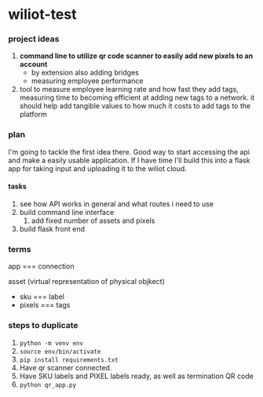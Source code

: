 # wiliot-test


### project ideas

1. **command line to utilize qr code scanner to easily add new pixels to an account**
    - by extension also adding bridges
    - measuring employee performance
1. tool to measure employee learning rate and how fast they add tags, measuring time to becoming efficient at adding new tags to a network. it should help add tangible values to how much it costs to add tags to the platform

### plan

I'm going to tackle the first idea there. Good way to start accessing the api and make a easily usable application. If I have time I'll build this into a flask app for taking input and uploading it to the wiliot cloud. 

#### tasks

1. see how API works in general and what routes i need to use
1. build command line interface
   1. add fixed number of assets and pixels
2. build flask front end



### terms
app === connection

asset (virtual representation of physical objkect)
- sku === label
- pixels === tags


### steps to duplicate
1. `python -m venv env`
2. `source env/bin/activate`
3. `pip install requirements.txt`
4. Have qr scanner connected.
5. Have SKU labels and PIXEL labels ready, as well as termination QR code 
6. `python qr_app.py`

